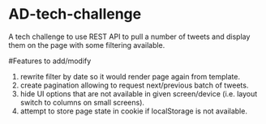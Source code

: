 # AD-tech-challenge
A tech challenge to use REST API to pull a number of tweets and display them on the page with some filtering available.
  
  #Features to add/modify
  1. rewrite filter by date so it would render page again from template.
  2. create pagination allowing to request next/previous batch of tweets.
  3. hide UI options that are not available in given screen/device (i.e. layout switch to columns on small screens).
  4. attempt to store page state in cookie if localStorage is not available.
